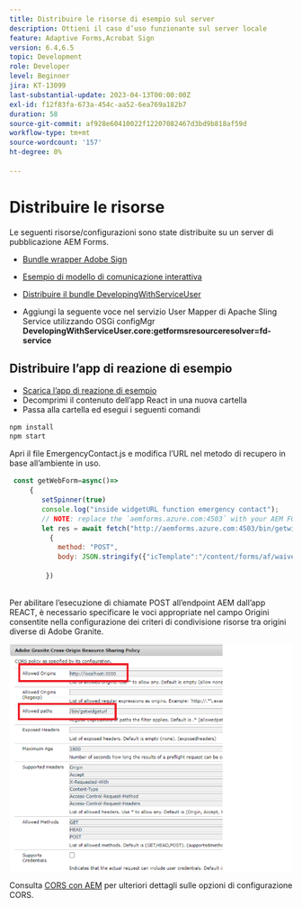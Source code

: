 ```yaml
---
title: Distribuire le risorse di esempio sul server
description: Ottieni il caso d’uso funzionante sul server locale
feature: Adaptive Forms,Acrobat Sign
version: 6.4,6.5
topic: Development
role: Developer
level: Beginner
jira: KT-13099
last-substantial-update: 2023-04-13T00:00:00Z
exl-id: f12f83fa-673a-454c-aa52-6ea769a182b7
duration: 58
source-git-commit: af928e60410022f12207082467d3bd9b818af59d
workflow-type: tm+mt
source-wordcount: '157'
ht-degree: 0%

---
```


# Distribuire le risorse

Le seguenti risorse/configurazioni sono state distribuite su un server di pubblicazione AEM Forms.

* [Bundle wrapper Adobe Sign](assets/AcrobatSign.core-1.0.0-SNAPSHOT.jar)

* [Esempio di modello di comunicazione interattiva](assets/waiver-interactive-communication.zip)
* [Distribuire il bundle DevelopingWithServiceUser](https://experienceleague.adobe.com/docs/experience-manager-learn/assets/developingwithserviceuser.zip)
* Aggiungi la seguente voce nel servizio User Mapper di Apache Sling Service utilizzando OSGi configMgr
  **DevelopingWithServiceUser.core:getformsresourceresolver=fd-service**

## Distribuire l’app di reazione di esempio

* [Scarica l’app di reazione di esempio](assets/mult-step-form1.zip)
* Decomprimi il contenuto dell’app React in una nuova cartella
* Passa alla cartella ed esegui i seguenti comandi

```java
npm install
npm start
```

Apri il file EmergencyContact.js e modifica l’URL nel metodo di recupero in base all’ambiente in uso.


```javascript
 const getWebForm=async()=>
     {
        setSpinner(true)
        console.log("inside widgetURL function emergency contact");
        // NOTE: replace the `aemforms.azure.com:4503` with your AEM FORM server
        let res = await fetch("http://aemforms.azure.com:4503/bin/getwidgeturl",
          {
            method: "POST",
            body: JSON.stringify({"icTemplate":"/content/forms/af/waiver/waiver/channels/print","waiver":formData})
                     
         })
 
```

Per abilitare l’esecuzione di chiamate POST all’endpoint AEM dall’app REACT, è necessario specificare le voci appropriate nel campo Origini consentite nella configurazione dei criteri di condivisione risorse tra origini diverse di Adobe Granite.

![cors-setting](assets/cors-settings.png)

Consulta [CORS con AEM](https://experienceleague.adobe.com/docs/experience-manager-learn/foundation/security/understand-cross-origin-resource-sharing.html) per ulteriori dettagli sulle opzioni di configurazione CORS.
